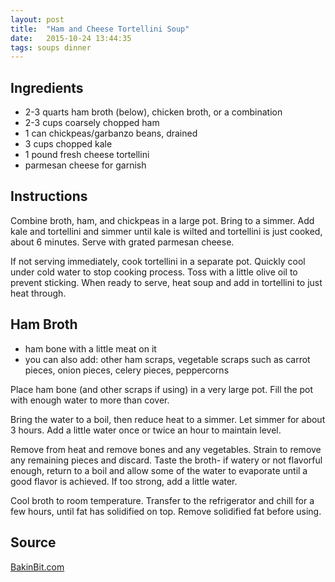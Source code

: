 ```yaml
---
layout: post
title:  "Ham and Cheese Tortellini Soup"
date:   2015-10-24 13:44:35
tags: soups dinner
---
```


Ingredients
-----------
- 2-3 quarts ham broth (below), chicken broth, or a combination
- 2-3 cups coarsely chopped ham
- 1 can chickpeas/garbanzo beans, drained
- 3 cups chopped kale
- 1 pound fresh cheese tortellini
- parmesan cheese for garnish

Instructions
------------

Combine broth, ham, and chickpeas in a large pot. Bring to a simmer. Add kale
and tortellini and simmer until kale is wilted and tortellini is just cooked,
about 6 minutes. Serve with grated parmesan cheese.

If not serving immediately, cook tortellini in a separate pot. Quickly cool
under cold water to stop cooking process. Toss with a little olive oil to
prevent sticking. When ready to serve, heat soup and add in tortellini to just
heat through.

Ham Broth
---------

- ham bone with a little meat on it
- you can also add: other ham scraps, vegetable scraps such as carrot pieces,
  onion pieces, celery pieces, peppercorns

Place ham bone (and other scraps if using) in a very large pot. Fill the pot
with enough water to more than cover.

Bring the water to a boil, then reduce heat to a simmer. Let simmer for about 3
hours. Add a little water once or twice an hour to maintain level.

Remove from heat and remove bones and any vegetables. Strain to remove any
remaining pieces and discard. Taste the broth- if watery or not flavorful
enough, return to a boil and allow some of the water to evaporate until a good
flavor is achieved. If too strong, add a little water.

Cool broth to room temperature. Transfer to the refrigerator and chill for a
few hours, until fat has solidified on top. Remove solidified fat before using.

Source
------
[BakinBit.com](http://www.bakinbit.com/2013/05/17/lindsays-hot-ham-water-with-tortellini-chickpeas-and-kale/)


